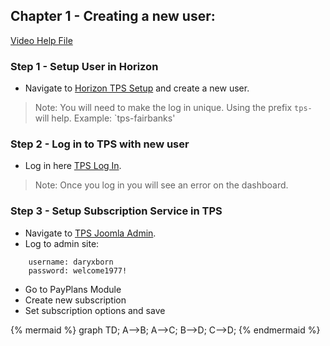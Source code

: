 ## Chapter 1 - Creating a new user:
[Video Help File](http://screencast.com/t/taVDPo1nGQ)

### Step 1 - Setup User in Horizon
+ Navigate to [Horizon TPS Setup](https://www.securepolicy.info/login.aspx?display=tps&setup=true) and create a new user.
> Note: You will need to make the log in unique. Using the prefix `tps-` will help. Example: `tps-fairbanks'  

### Step 2 - Log in to TPS with new user
+ Log in here [TPS Log In](http://www.thepolicyspot.com/index.php/agent-login).
> Note: Once you log in you will see an error on the dashboard.

### Step 3 - Setup Subscription Service in TPS
+ Navigate to [TPS Joomla Admin](https://www.thepolicyspot.com/administrator/).
+ Log to admin site:

```
    username: daryxborn
    password: welcome1977!

```
+ Go to PayPlans Module
+ Create new subscription
+ Set subscription options and save

{% mermaid %}
graph TD;
  A-->B;
  A-->C;
  B-->D;
  C-->D;
{% endmermaid %}